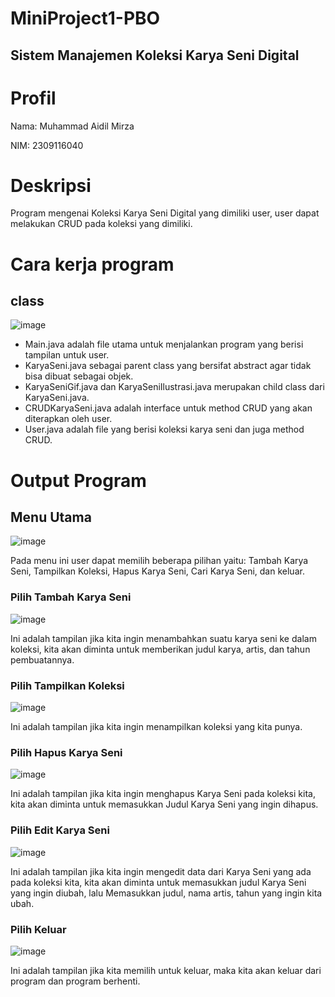# MiniProject1-PBO
## Sistem Manajemen Koleksi Karya Seni Digital
# Profil
Nama: Muhammad Aidil Mirza

NIM: 2309116040
# Deskripsi
Program mengenai Koleksi Karya Seni Digital yang dimiliki user, user dapat melakukan CRUD pada koleksi yang dimiliki.
# Cara kerja program
## class
![image](https://github.com/user-attachments/assets/ff20f6ba-c294-4dfc-8d8a-b8a0fc7b7077)

- Main.java adalah file utama untuk menjalankan program yang berisi tampilan untuk user.
- KaryaSeni.java sebagai parent class yang bersifat abstract agar tidak bisa dibuat sebagai objek.
- KaryaSeniGif.java dan KaryaSeniIlustrasi.java merupakan child class dari KaryaSeni.java.
- CRUDKaryaSeni.java adalah interface untuk method CRUD yang akan diterapkan oleh user.
- User.java adalah file yang berisi koleksi karya seni dan juga method CRUD.

# Output Program
## Menu Utama
![image](https://github.com/user-attachments/assets/db0c7cff-40bf-4d59-8aa4-1424dadaf5ec)

Pada menu ini user dapat memilih beberapa pilihan yaitu: Tambah Karya Seni, Tampilkan Koleksi, Hapus Karya Seni, Cari Karya Seni, dan keluar.
### Pilih Tambah Karya Seni
![image](https://github.com/user-attachments/assets/60337130-dfbc-4494-ae1c-996912f40031)

Ini adalah tampilan jika kita ingin menambahkan suatu karya seni ke dalam koleksi, kita akan diminta untuk memberikan judul karya, artis, dan tahun pembuatannya.

### Pilih Tampilkan Koleksi
![image](https://github.com/user-attachments/assets/2f5860b2-83af-46ce-85cf-42c7606ecc5a)

Ini adalah tampilan jika kita ingin menampilkan koleksi yang kita punya.

### Pilih Hapus Karya Seni
![image](https://github.com/user-attachments/assets/5646ceb6-ee69-48a6-bd0c-d28f40d0c4f6)

Ini adalah tampilan jika kita ingin menghapus Karya Seni pada koleksi kita, kita akan diminta untuk memasukkan Judul Karya Seni yang ingin dihapus.

### Pilih Edit Karya Seni
![image](https://github.com/user-attachments/assets/66e1b791-714d-4069-b7a7-acadf9235633)

Ini adalah tampilan jika kita ingin mengedit data dari Karya Seni yang ada pada koleksi kita, kita akan diminta untuk memasukkan judul Karya Seni yang ingin diubah, lalu Memasukkan judul, nama artis, tahun yang ingin kita ubah.

### Pilih Keluar
![image](https://github.com/user-attachments/assets/774eec1d-64ff-46e4-9aa7-325eb89a27f7)

Ini adalah tampilan jika kita memilih untuk keluar, maka kita akan keluar dari program dan program berhenti.



